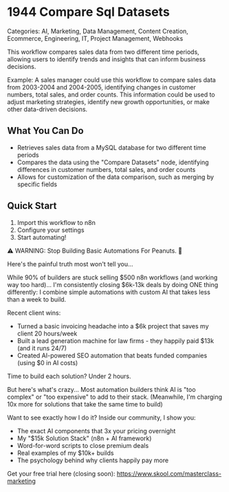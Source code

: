 # 1944 Compare Sql Datasets

Categories: AI, Marketing, Data Management, Content Creation, Ecommerce, Engineering, IT, Project Management, Webhooks

This workflow compares sales data from two different time periods, allowing users to identify trends and insights that can inform business decisions.

Example: A sales manager could use this workflow to compare sales data from 2003-2004 and 2004-2005, identifying changes in customer numbers, total sales, and order counts. This information could be used to adjust marketing strategies, identify new growth opportunities, or make other data-driven decisions.

## What You Can Do
- Retrieves sales data from a MySQL database for two different time periods
- Compares the data using the "Compare Datasets" node, identifying differences in customer numbers, total sales, and order counts
- Allows for customization of the data comparison, such as merging by specific fields

## Quick Start
1. Import this workflow to n8n
2. Configure your settings
3. Start automating!

⚠️ WARNING: Stop Building Basic Automations For Peanuts. 🚫

Here's the painful truth most won't tell you...

While 90% of builders are stuck selling $500 n8n workflows (and working way too hard)...
I'm consistently closing $6k-13k deals by doing ONE thing differently:
I combine simple automations with custom AI that takes less than a week to build.

Recent client wins:
* Turned a basic invoicing headache into a $6k project that saves my client 20 hours/week
* Built a lead generation machine for law firms - they happily paid $13k (and it runs 24/7)
* Created AI-powered SEO automation that beats funded companies (using $0 in AI costs)

Time to build each solution? Under 2 hours.

But here's what's crazy...
Most automation builders think AI is "too complex" or "too expensive" to add to their stack.
(Meanwhile, I'm charging 10x more for solutions that take the same time to build)

Want to see exactly how I do it?
Inside our community, I show you:
* The exact AI components that 3x your pricing overnight
* My "$15k Solution Stack" (n8n + AI framework)
* Word-for-word scripts to close premium deals
* Real examples of my $10k+ builds
* The psychology behind why clients happily pay more

Get your free trial here (closing soon): https://www.skool.com/masterclass-marketing
